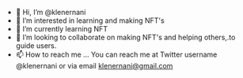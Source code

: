 - 👋 Hi, I’m @klenernani
- 👀 I’m interested in learning and making NFT's 
- 🌱 I’m currently learning NFT 
- 💞️ I’m looking to collaborate on making NFT's and helping others,.to guide users.
- 📫 How to reach me ... You can reach me at Twitter username @klenernani or via email klenernani@gmail.com

<!---
klenernani/klenernani is a ✨ special ✨ repository because its `README.md` (this file) appears on your GitHub profile.
You can click the Preview link to take a look at your changes.
--->
